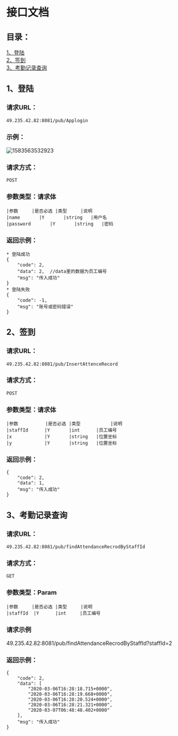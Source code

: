 # 接口文档

## 目录：
[1、登陆](#1登陆)<br/>
[2、签到](#2、签到)<br/>
[3、考勤记录查询](#3根据id更新员工信息)<br/>

## 1、登陆

### 请求URL：
	49.235.42.82:8081/pub/Applogin

### 示例：
![1583563532923](C:\Users\ck\AppData\Roaming\Typora\typora-user-images\1583563532923.png)

### 请求方式：
	POST

### 参数类型：请求体

	|参数		|是否必选 |类型     |说明
	|name       |Y       |string   |用户名
	|password       |Y       |string   |密码

### 返回示例：

	* 登陆成功
	{
	    "code": 2,
	    "data": 2,  //data里的数据为员工编号
	    "msg": "传入成功"
	}
	* 登陆失败
	{
	    "code": -1,
	    "msg": "账号或密码错误"
	}

## 2、签到

### 请求URL：
	49.235.42.82:8081/pub/InsertAttenceRecord

### 请求方式：
	POST

### 参数类型：请求体
	|参数		     |是否必选 |类型           |说明
	|staffId      |Y       |int      |员工编号
	|x            |Y       |string   |位置坐标
	|y            |Y       |string   |位置坐标

### 返回示例：
	{
	    "code": 2,
	    "data": 1,
	    "msg": "传入成功"
	}


## 3、考勤记录查询

### 请求URL：
	49.235.42.82:8081/pub/findAttendanceRecrodByStaffId

### 请求方式：
	GET

### 参数类型：Param

	|参数		|是否必选 |类型     |说明
	|staffId  |Y      |int     |员工编号
	

### **请求示例**

49.235.42.82:8081/pub/findAttendanceRecrodByStaffId?staffId=2

### 返回示例：

	{
	    "code": 2,
	    "data": [
	        "2020-03-06T16:28:18.715+0000",
	        "2020-03-06T16:28:19.668+0000",
	        "2020-03-06T16:28:20.524+0000",
	        "2020-03-06T16:28:21.321+0000",
	        "2020-03-07T06:48:48.402+0000"
	    ],
	    "msg": "传入成功"
	}

